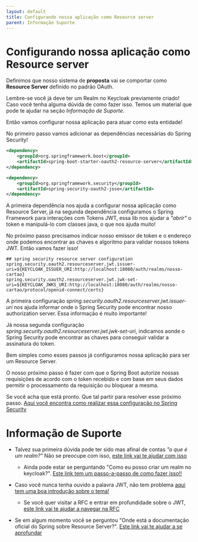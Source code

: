 ```yaml
---
layout: default
title: Configurando nossa aplicação como Resource server 
parent: Informação Suporte
---
```

# Configurando nossa aplicação como Resource server

Definimos que nosso sistema de **proposta** vai se comportar como **Resource Server** definido
no padrão OAuth. 

Lembre-se você já deve ter um Realm no Keycloak previamente criado! Caso você tenha alguma
dúvida de como fazer isso. Temos um material que pode te ajudar na seção _Informação de Suporte_.

Então vamos configurar nossa aplicação para atuar como esta entidade!

No primeiro passo vamos adicionar as dependências necessárias do Spring Security!

```xml
<dependency>
    <groupId>org.springframework.boot</groupId>
    <artifactId>spring-boot-starter-oauth2-resource-server</artifactId>
</dependency>

<dependency>
    <groupId>org.springframework.security</groupId>
    <artifactId>spring-security-oauth2-jose</artifactId>
</dependency>
```

A primeira dependência nos ajuda a configurar nossa aplicação como Resource Server, já na segunda dependência configuramos
o Spring Framework para interações com Tokens JWT, essa lib nos ajudar a _"abrir"_ o token
e manipulá-lo com classes java, o que nos ajuda muito!

No próximo passo precisamos indicar nosso emissor de token e o endereço onde podemos encontrar
as chaves e algoritmo para validar nossos tokens JWT. Então vamos fazer isso!

```properties
## spring security resource server configuration
spring.security.oauth2.resourceserver.jwt.issuer-uri=${KEYCLOAK_ISSUER_URI:http://localhost:18080/auth/realms/nosso-cartao}
spring.security.oauth2.resourceserver.jwt.jwk-set-uri=${KEYCLOAK_JWKS_URI:http://localhost:18080/auth/realms/nosso-cartao/protocol/openid-connect/certs}
```

A primeira configuração _spring.security.oauth2.resourceserver.jwt.issuer-uri_ nos ajuda informar onde o Spring Security
pode encontrar nosso authorization server. Essa informação é muito importante!

Já nossa segunda configuração _spring.security.oauth2.resourceserver.jwt.jwk-set-uri_, indicamos aonde o Spring Security 
pode encontrar as chaves para conseguir validar a assinatura do token.

Bem simples como esses passos já configuramos nossa aplicação para ser um Resource Server.

O nosso próximo passo é fazer com que o Spring Boot autorize nossas requisições de acordo com o token recebido e com 
base em seus dados permitir o processamento da requisição ou bloquear a mesma.

Se você acha que está pronto. Que tal partir para resolver esse próximo passo. [Aqui você encontra como
realizar essa configuração no Spring Security](oauth-spring-security-auth.md)

# Informação de Suporte

* Talvez sua primeira dúvida pode ter sido mas afinal de contas _"o que é um realm?"_ Não se preocupe
com isso, [este link vai te ajudar com isso](https://www.keycloak.org/docs/latest/server_admin/#core-concepts-and-terms)

  * Ainda pode estar se perguntando "Como eu posso criar um realm no keycloak?". [Este link tem um passo-a-passo
  de como fazer isso!!](keycloak-realm.md)
  
* Caso você nunca tenha ouvido a palavra JWT, não tem problema [aqui tem uma boa introdução sobre o tema!](https://jwt.io/introduction/)  

  * Se você quer visitar a RFC e entrar em profundidade sobre o JWT, [este link vai te ajudar a navegar na RFC](https://tools.ietf.org/html/rfc7519) 
   
* Se em algum momento você se perguntou "Onde está a documentação oficial do Spring sobre Resource Server?". [Este link vai te ajudar a se aprofundar](https://docs.spring.io/spring-security/site/docs/current/reference/html5/#oauth2resourceserver)  